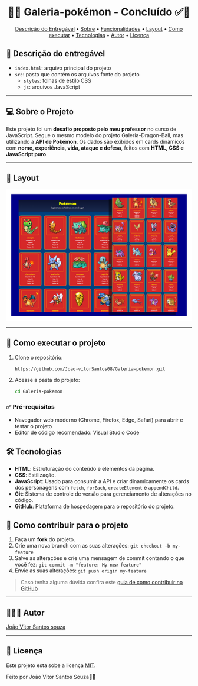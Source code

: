 <h1 align="center"> 
	  🚀✅ Galeria-pokémon - Concluído ✅🚀
</h1>

<!-- MODELO MENU DE NAVEGAÇÃO -->
<p align="center">
 <a href="#-Descrição-do-entregável">Descrição do Entregável</a> •
 <a href="#-sobre-o-projeto">Sobre</a> •
 <a href="#-funcionalidades">Funcionalidades</a> •
 <a href="#-layout">Layout</a> • 
 <a href="#-como-executar-o-projeto">Como executar</a> • 
 <a href="#-tecnologias">Tecnologias</a> • 
 <a href="#-autor">Autor</a> • 
 <a href="#user-content--licença">Licença</a>
</p>

## 📄 Descrição do entregável

- `index.html`: arquivo principal do projeto  
- `src`: pasta que contém os arquivos fonte do projeto  
  - `styles`: folhas de estilo CSS  
  - `js`: arquivos JavaScript  

---

## 💻 Sobre o Projeto

Este projeto foi um **desafio proposto pelo meu professor** no curso de JavaScript. Segue o mesmo modelo do projeto Galeria-Dragon-Ball, mas utilizando a **API de Pokémon**. Os dados são exibidos em cards dinâmicos com **nome, experiência, vida, ataque e defesa**, feitos com **HTML, CSS e JavaScript puro**.

---
## 🎨 Layout

<!-- AQUI VOCÊ PASSA O CAMINHO DA IMAGEM -->
![Mobile1](thumbnail-pokemon.png)

---

<!-- MODELO DE COMO EXECUTAR O PROJETO -->
## 🚀 Como executar o projeto

1. Clone o repositório:
   ```bash
   https://github.com/Joao-vitorSantos08/Galeria-pokemon.git
2. Acesse a pasta do projeto:
   
   ```bash
   cd Galeria-pokemon
   
<!------------------------------------------------------------------------ -->

 ### ✅ Pré-requisitos
  
 - Navegador web moderno (Chrome, Firefox, Edge, Safari) para abrir e testar o projeto  
 - Editor de código recomendado: Visual Studio Code

## 🛠 Tecnologias

- **HTML**: Estruturação do conteúdo e elementos da página.  
- **CSS**: Estilização.  
- **JavaScript**: Usado para consumir a API e criar dinamicamente os cards dos personagens com `fetch`, `forEach`, `createElement` e `appendChild`. 
- **Git**: Sistema de controle de versão para gerenciamento de alterações no código.  
- **GitHub**: Plataforma de hospedagem para o repositório do projeto.


<!-- MODELO DE COMO CONTRIBUIR PARA O PROJETO -->
## 💪 Como contribuir para o projeto

1. Faça um **fork** do projeto.
2. Crie uma nova branch com as suas alterações: `git checkout -b my-feature`
3. Salve as alterações e crie uma mensagem de commit contando o que você fez: `git commit -m "feature: My new feature"`
4. Envie as suas alterações: `git push origin my-feature`
> Caso tenha alguma dúvida confira este [guia de como contribuir no GitHub](./CONTRIBUTING.md)

---

<!-- ---------------------------------------------------------------------- -->

<!-- MODELO DE AUTOR-->
## 👨🏽‍💻 Autor

<a href="https://www.linkedin.com/in/jo%C3%A3o-vitor-santos-souza-844306360/">
João Vitor Santos souza</a>
 <br />
 
---

<!-- ---------------------------------------------------------------------- -->

<!-- MODELO DE LICENÇA -->
## 📝 Licença

Este projeto esta sobe a licença [MIT](./LICENSE).

Feito por João Vitor Santos Souza👋🏽

